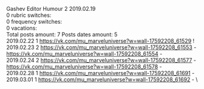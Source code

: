 Gashev	Editor Humour 2 2019.02.19\
0 rubric switches:\
0 frequency switches:\
0 vacations:\
Total posts amount: 7	Posts dates amount: 5\
2019.02.22 1 https://vk.com/mu_marveluniverse?w=wall-17592208_61529 ! \
2019.02.23 2 https://vk.com/mu_marveluniverse?w=wall-17592208_61553 - https://vk.com/mu_marveluniverse?w=wall-17592208_61554 - \
2019.02.24 2 https://vk.com/mu_marveluniverse?w=wall-17592208_61577 - https://vk.com/mu_marveluniverse?w=wall-17592208_61578 - \
2019.02.28 1 https://vk.com/mu_marveluniverse?w=wall-17592208_61691 - \
2019.03.01 1 https://vk.com/mu_marveluniverse?w=wall-17592208_61692 - \
